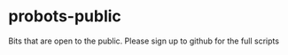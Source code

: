 probots-public
==============
Bits that are open to the public. Please sign up to github for the full scripts
